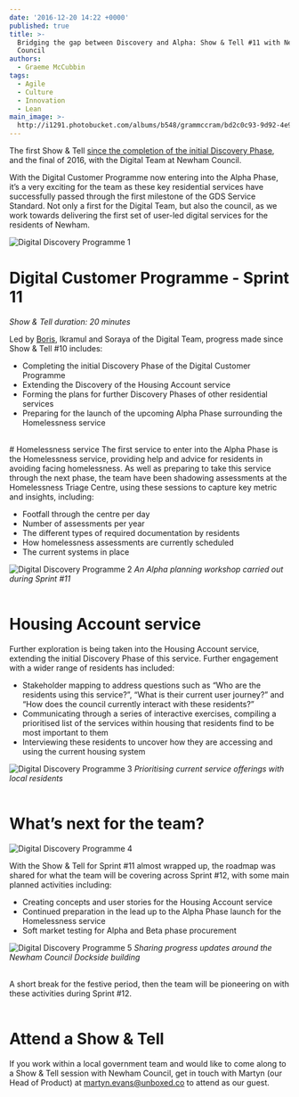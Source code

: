 ```yaml
---
date: '2016-12-20 14:22 +0000'
published: true
title: >-
  Bridging the gap between Discovery and Alpha: Show & Tell #11 with Newham
  Council
authors:
  - Graeme McCubbin
tags:
  - Agile
  - Culture
  - Innovation
  - Lean
main_image: >-
  http://i1291.photobucket.com/albums/b548/grammccram/bd2c0c93-9d92-4e99-a20b-8ddef2af99b5_zpsoa3x5b4y.jpg
---
```

The first Show & Tell [since the completion of the initial Discovery Phase](https://unboxed.co/blog/digital-customer-programme-discovery-phase-show-tell-10-with-newham-council/), and the final of 2016, with the Digital Team at Newham Council.<br/>

With the Digital Customer Programme now entering into the Alpha Phase, it’s a very exciting for the team as these key residential services have successfully passed through the first milestone of the GDS Service Standard. Not only a first for the Digital Team, but also the council, as we work towards delivering the first set of user-led digital services for the residents of Newham.<br/>

![Digital Discovery Programme 1](http://i1291.photobucket.com/albums/b548/grammccram/IMG_7761_zps6hqk4duf.jpg)
<br/>

# Digital Customer Programme - Sprint 11
<i>Show & Tell duration: 20 minutes</i>

Led by [Boris](https://unboxed.co/people/#boris-divjak), Ikramul and Soraya of the Digital Team, progress made since Show & Tell #10 includes:<br/>

- Completing the initial Discovery Phase of the Digital Customer Programme
- Extending the Discovery of the Housing Account service
- Forming the plans for further Discovery Phases of other residential services 
- Preparing for the launch of the upcoming Alpha Phase surrounding the Homelessness service

<br>
# Homelessness service
The first service to enter into the Alpha Phase is the Homelessness service, providing help and advice for residents in avoiding facing homelessness. As well as preparing to take this service through the next phase, the team have been shadowing assessments at the Homelessness Triage Centre, using these sessions to capture key metric and insights, including:<br/>

- Footfall through the centre per day
- Number of assessments per year
- The different types of required documentation by residents
- How homelessness assessments are currently scheduled
- The current systems in place

![Digital Discovery Programme 2](http://i1291.photobucket.com/albums/b548/grammccram/2f9099a2-e458-4c36-b42a-fcd41eac8722_zps81jo4sxi.jpg)
<i>An Alpha planning workshop carried out during Sprint #11</i><br/>
<br/>

# Housing Account service
Further exploration is being taken into the Housing Account service, extending the initial Discovery Phase of this service. Further engagement with a wider range of residents has included:<br/>

- Stakeholder mapping to address questions such as “Who are the residents using this service?”, “What is their current user journey?” and “How does the council currently interact with these residents?”
- Communicating through a series of interactive exercises, compiling a prioritised list of the services within housing that residents find to be most important to them
- Interviewing these residents to uncover how they are accessing and using the current housing system

![Digital Discovery Programme 3](http://i1291.photobucket.com/albums/b548/grammccram/5ec26c8c-4676-42c7-80ec-4035124d4f84_zps2l1r8loz.jpg)
<i>Prioritising current service offerings with local residents</i><br/>
<br/>

# What’s next for the team?

![Digital Discovery Programme 4](http://i1291.photobucket.com/albums/b548/grammccram/55a19f95-86fa-451e-9e57-d8c211cb591c_zpsdborkyug.jpg)
<br/>

With the Show & Tell for Sprint #11 almost wrapped up, the roadmap was shared for what the team will be covering across Sprint #12, with some main planned activities including:<br/>

- Creating concepts and user stories for the Housing Account service
- Continued preparation in the lead up to the Alpha Phase launch for the Homelessness service
- Soft market testing for Alpha and Beta phase procurement

![Digital Discovery Programme 5](http://i1291.photobucket.com/albums/b548/grammccram/c7c1f40e-72ac-41bc-825b-441cf3471f6d_zpsj86wh4i6.jpg)
<i>Sharing progress updates around the Newham Council Dockside building</i><br/>
<br/>

A short break for the festive period, then the team will be pioneering on with these activities during Sprint #12.<br/>
<br/>

# Attend a Show & Tell
If you work within a local government team and would like to come along to a Show & Tell session with Newham Council, get in touch with Martyn (our Head of Product) at [martyn.evans@unboxed.co](mailto:martyn.evans@unboxed.co) to attend as our guest.<br/>
